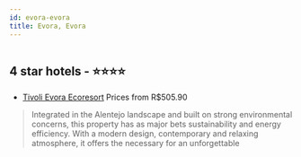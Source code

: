 ```yaml
---
id: evora-evora
title: Evora, Evora
---
```


<center><img src="http://media.omnibees.com/Images/1838/Property/303686.jpg" alt="" /></center>


##  4 star hotels - ⭐️⭐️⭐️⭐️

-    [Tivoli Evora Ecoresort](https://us.hurb.com/hotels/evora/tivoli-evora-ecoresort-OMN-1838?cmp=18055) Prices from R$505.90
   > Integrated in the Alentejo landscape and built on strong environmental concerns, this property hasas major bets sustainability and energy efficiency.With a modern design, contemporary and relaxing atmosphere, it offers the necessary for an unforgettable
